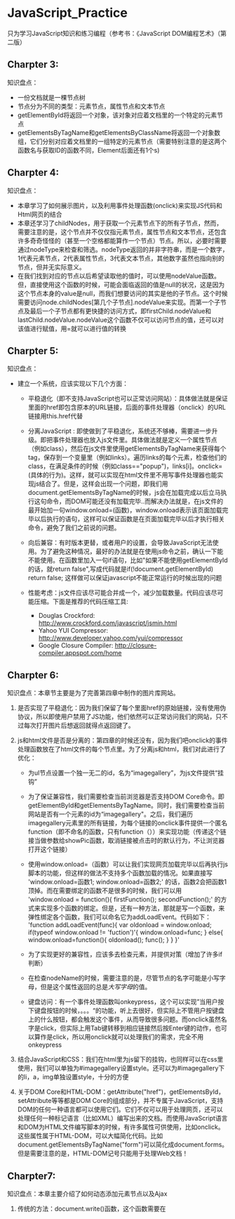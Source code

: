 # JavaScript_Practice
只为学习JavaScript知识和练习编程（参考书：《JavaScript DOM编程艺术》（第二版）

## Charpter 3:
知识盘点：
- 一份文档就是一棵节点树
- 节点分为不同的类型：元素节点，属性节点和文本节点
- getElementById将返回一个对象，该对象对应着文档里的一个特定的元素节点
- getElementsByTagName和getElementsByClassName将返回一个对象数组，它们分别对应着文档里的一组特定的元素节点（需要特别注意的是这两个函数名与获取ID的函数不同，Element后面还有1个s)

## Charpter 4:
知识盘点：
- 本章学习了如何展示图片，以及利用事件处理函数(onclick)来实现JS代码和Html网页的结合
- 本章还学习了childNodes，用于获取一个元素节点下的所有子节点，然而，需要注意的是，这个节点并不仅仅指元素节点，属性节点和文本节点，还包含许多奇奇怪怪的（甚至一个空格都能算作一个节点）节点。所以，必要时需要通过nodeType来检查和筛选。nodeType返回的并非字符串，而是一个数字，1代表元素节点，2代表属性节点，3代表文本节点，其他数字虽然也指向别的节点，但并无实际意义。
- 在我们找到对应的节点以后希望读取他的值时，可以使用nodeValue函数。但，直接使用这个函数的时候，可能会面临返回的值是null的状况，这是因为这个节点本身的value是null，而我们想要访问的其实是他的子节点。这个时候需要访问node.childNodes[第几个子节点].nodeValue来实现。而第一个子节点及最后一个子节点都有更快捷的访问方式，即firstChild.nodeValue和lastChild.nodeValue.nodeValue这个函数不仅可以访问节点的值，还可以对该值进行赋值，用=就可以进行值的转换

## Charpter 5:
知识盘点：
- 建立一个系统，应该实现以下几个方面：
    * 平稳退化（即不支持JavaScript也可以正常访问网站）：具体做法就是保证<a>里面的href即包含原本的URL链接，后面的事件处理器（onclick）的URL链接用this.href代替

    * 分离JavaScript : 即使做到了平稳退化，系统还不够棒，需要进一步升级。即把事件处理器也放入js文件里。具体做法就是定义一个属性节点（例如class），然后在js文件里使用getElementsByTagName来获得每个tag，保存到一个变量里（例如links）。遍历links的每个元素，检查他们的class，在满足条件的时候（例如class=="popup")，links[i]。onclick= (具体的行为)。这样，就可以实现在html文件里不用写事件处理器也能实现js结合了。但是，这样会出现一个问题，即我们用document.getElementsByTagName的时候，js会在加载完成以后立马执行这句命令，而DOM可能还没有加载完毕..而解决办法就是，在js文件的最开始加一句window.onload=(函数)，window.onload表示该页面加载完毕以后执行的语句，这样可以保证函数是在页面加载完毕以后才执行相关命令，避免了我们之前说的问题。

    * 向后兼容：有时版本更替，或者用户的设置，会导致JavaScript无法使用。为了避免这种情况，最好的办法就是在使用js命令之前，确认一下能不能使用。在函数里加入一句if语句，比如"如果不能使用getElementById的话，就return false",写成代码就是if(!document.getElementById) return false; 这样做可以保证javascript不能正常运行的时候出现的问题

    * 性能考虑：js文件应该尽可能合并成一个，减少加载数量。代码应该尽可能压缩。下面是推荐的代码压缩工具:
        - Douglas Crockford: <http://www.crockford.com/javascript/jsmin.html>
        - Yahoo YUI Compressor: <http://www.developer.yahoo.com/yui/compressor>
        - Google Closure Compiler: <http://closure-compiler.appspot.com/home>

## Charpter 6:
知识盘点：本章节主要是为了完善第四章中制作的图片库网站。
1. 是否实现了平稳退化：因为我们保留了每个<a>里面href的原始链接，没有使用伪协议，所以即使用户禁用了JS功能，他们依然可以正常访问我们的网站，只不过每次打开图片后想返回就得点返回键了。
2. js和html文件是否是分离的：第四章的时候还没有，因为我们吧onclick的事件处理函数放在了html文件的每个<a>节点里。为了分离js和html，我们对此进行了优化：
    * 为ul节点设置一个独一无二的id，名为“imagegallery”，为js文件提供“挂钩”
    * 为了保证兼容性，我们需要检查当前浏览器是否支持DOM Core命令。即getElementById和getElementsByTagName。同时，我们需要检查当前网站是否有一个元素的id为“imagegallery"。之后，我们遍历imagegallery元素里的所有链接，为每个链接的onclick事件提供一个匿名function（即不命名的函数，只有function（））来实现功能（传递这个链接当做参数给showPic函数，取消链接被点击时的默认行为，不让浏览器打开这个链接）
    * 使用window.onload=（函数）可以让我们实现网页加载完毕以后再执行js脚本的功能，但这样的做法不支持多个函数加载的情况。如果直接写
    'window.onload=函数1;
     window.onload=函数2;'
    的话，函数2会把函数1顶掉。而在需要绑定的函数不是很多的时候，我们可以用
    'window.onload = function(){
     firstFunction();
     secondFunction();'
    的方式来实现多个函数的绑定。但是，还有一种方法，那就是写一个函数，来弹性绑定各个函数，我们可以命名它为addLoadEvent。代码如下：
'function addLoadEvent(func){
var oldonload = window.onload;
  if(typeof window.onload != \'fuction\')'{
    window.onload=func;
  }
  else{
	window.onload=function(){
	oldonload();
	func();
    }
  }
}'

    * 为了实现更好的兼容性，应该多去检查元素，并提供对策（增加了许多if判断）
    * 在检查nodeName的时候，需要注意的是，尽管节点的名字可能是小写字母，但是这个属性返回的总是*大写字母*的值。
    * 键盘访问：有一个事件处理函数叫onkeypress，这个可以实现”当用户按下键盘按钮的时候，。。。“的功能，听上去很好，但实际上不管用户按键盘上的什么按钮，都会触发这个事件，从而导致很多问题。而onclick虽然名字是click，但实际上用Tab键转移到相应链接然后按Enter键的动作，也可以算作是click，所以用onclick就可以处理我们的需求，完全不用onkeypress

3. 结合JavaScript和CSS：我们在html里为js留下的挂钩，也同样可以在css里使用，我们可以单独为#imagegallery设置style。还可以为#imagegallery下的li，a，img单独设置style，十分的方便

4. 关于DOM Core和HTML-DOM：getAttribute("href")，getElementsById，setAttribute等等都是DOM Core的组成部分，并不专属于JavaScript，支持DOM的任何一种语言都可以使用它们。它们不仅可以用于处理网页，还可以处理任何一种标记语言（比如XML）编写出来的文档。而使用JavaScript语言和DOM为HTML文件编写脚本的时候，有许多属性可供使用，比如onclick。这些属性属于HTML-DOM，可以大幅简化代码。比如document.getElementsByTagName("form")可以简化成document.forms。但是需要注意的是，HTML-DOM记号只能用于处理Web文档！

## Charpter7:
知识盘点：本章主要介绍了如何动态添加元素节点以及Ajax
1. 传统的方法：document.write()函数，这个函数需要在<script>节点里执行。但是这违反了“行为应该与表现分离”的原则，即使把这句命令转移到js文件中，依然要面对"需要把想插入的语句放入script节点中才能执行"的问题。例如，当我们想实现插入'<p>This text is inserted</p>'的时候，编写了一个函数InsertText（text）的情况下，依然需要在script里执行例如InsertText("This text is inserted")。。另外，插入文本<p>很可能会被误认为是<p>标签，这是不被script允许的。

2. innerHTML:几乎所有浏览器都支持这个属性（通过<div></div>标签来使用）。以<div id="testdiv"><p>This is <em>my</em> content</p></div>来举例，id为"testdiv"的div标记下有一个p标记，而p标记下又有2个文本节点和1个em标记，em标记下又有1个文本节点的结构。而从innerHTML属性的角度来看，testdiv.innerHTML只有一个值为<p>This is <em>my</em> content</p>的字符串。想要访问其中具体的节点，就需要使用DOM提供的标准函数（getElementById等等），而innerHTML则更像是一个大锤子，涵盖一切。我们可以对innerHTML进行直接赋值，这种情况下，不论innerHTML之前又什么样的内容，他都会被覆盖掉。需要注意的是，innerHTML属性也是HTML的专有属性，不能用于任何其他标记语言文档。

3. DOM方法：使用getElementById和getElementsByTagName等方法把关于文档结构和内容的信息检索出来后再进行修改的话，可以做到更加细腻的调整。
- DOM提供了创建新元素的命令：document.createElement(nodeName)。
- 在创建新的元素以后，我们需要把它插入到HTML文档中，这时候就需要另一个函数：parentNode.appendChild(child)。这个函数可以将新创建的元素添加到parent节点里。例如：document.getElementById("testId").appendChild(child)。
- 在我们创建了p节点以后，需要向里面添加内容，DOM提供了创建文本节点的函数：document.createTextNode(text)。例如：document.createTextNode("HelloWorld")，创建完成以后，我们用appendChild函数将文本节点插入到p节点下面

4. 优化图片库：在之前，我们实现了HTML和JS代码的平稳退化，但依然留下了一段只为showPic脚本服务的代码，即placeholder。所以，我们可以把这部分代码利用动态创建的方式代替掉，实现更好的退化设计（参见function perparePlaceholder()). 我们固然可以使用appendChild的方法添加元素，但我们也有会遇到“想把元素插入到指定的位置，如XX之前，或XX之后”的诉求。这里可以使用insertBefore函数：parentElement.insertBefore(newElement,targetElement)。我们不需要知道targetElement的parentNode是什么，可以直接使用targetElement.parentNode来访问parent节点。但是很遗憾，DOM并没有提供insertAfter的方法，所以只能我们自己编写了

5. Ajax: 异步加载页面技术，可以让用户更流畅地浏览页面，用刷新加载一小部分页面内容代替重新加载整个页面的方法提高用户体验。其中用到的核心对象就是XMLHttpRequest对象。我们可以通过var request = new XMLHttpRequest(); 的方式创建这个对象，并进行信息交互操作。其中常用的函数就是open，而open下又有GET，PUSH，SEND等多个参数命令。本代码由于是在Chrome上执行的，所以并没有达到书中的效果，因为Chrome禁止对本地文件的访问。但依然要说的是，Ajax可以带来许多好处，但Ajax可以实现的应用，也一定可以通过非Ajax技术来实现，很多站点使用AJax技术并明确要求必须启用JavaScript才能正常访问网站，教科书作者并不赞同这个观点。如果从一开始就以Ajax为起点，那么日后确实很难把Ajax从成品中剥离，在提供一个不适用Ajax的版本，但是如果一开始我们就是基于老式的页面刷新机制构建的，那么可以在既有的基础上，用Ajax拦住发送到服务器的请求，并把请求转交给XMLHttpRequest对象来处理，这样Ajax就可以扮演一个常规站点之上的层了。Ajax依赖的是服务器的处理，而非用户本地的处理，即使没有启用JavaScript，用户的体验也只是”更慢“而已，对服务的内容本身没有影响

## Chapter 8:
知识盘点：本章主要讲了几个常用的脚本：缩略词列表，快捷键列表，添加文献链接
- 利用DOM自带的检索函数来搜集每个页面的目标元素，然后利用动态添加的方法，将这些信息可视化

## Chapter 9:
知识盘点：本章主要讲了如何通过CSS和DOM的方式修改页面的Layout。
1. 页面可以分为三层：结构层，表示层，行为层。虽然我们主张在设计的时候用HTML搭建结构，CSS设置呈现效果，DOM脚本实现文档行为，但这三个技术之间存在着一些潜在的重叠区域，比如createElement，appendChild。而CSS里也有:hover, :focu这样的伪类允许我们根据用户句法事件来改变元素的呈现效果：
    - 结构层（Structural Layer）是由HTML或者XHTML之类的标记语言负责创建，标签（tag）则是对页面内容的语义含义进行描述，例如<p>标签表达了这样一种语义：“这是一个文本段”，但这些标签并不包含任何关于内容如何显示的信息
    - 表示层（Presentation Layer）由CSS负责完成，CSS描述页面应该如何呈现
    - 行为层（Behavior Layer）负责内容应该如何响应事件这个问题，主要由JavaScript和DOM负责，但我们主张平稳退化，分离页面和JS

2. Style属性：文档中的每个元素都是一个对象，而每个对象又有各种各样的属性，一些属性可以告诉我们元素在节点树上的位置信息，比如parentNode，nextSibling，previousSibling，childNodes，firstChild，lastChild这些属性，就告诉了我们文档中各节点之间的关系信息。而其他一些属性（比如nodeType和nodeName属性）包含元素本身的信息，比如说对某个元素的nodeName属性进行的查询将返回一个诸如"p"之类的字符串。除此以外，文档的每个元素节点还都有一个属性：style。
    - style属性包含着元素的样式，查询这个属性将返回一个对象而不是一个简单的字符串，样式都存放在这个style对象的属性里：element.style.property
    - 通过element.style.color即可获得这个element的颜色，但是如果我们使用CSS来设置显示效果，就不能通过这个方法来获取该元素的信息。。
    - 除了查询，我们还可以对style进行赋值，从而改变其内容（DOM）

3. 使用CSS声明样式的具体做法：
    - 标签元素(例如p)： p{font-size：1em;}
    - 为特定class属性的所有元素统一声明：.fineprint{font-size:.8em;}
    - 为独一无二的id属性的元素单独声明：#intro{font-size:1.2em;}
    - 为有类似属性的过个元素声明：input[type*="text"]{font-size:1.2em};
    - 在现代浏览器中，设置可以根据元素的位置声明样式：p:first-of-type{font-size:2em;}，CSS2，3里面提供了许多根据位置设定显示方式的方法，但并非每个浏览器都支持...在那之前，我们可以使用DOM的方法来解决这个问题

4. 根据某一条件重复设置内容的做法：比起CSS，使用JavaScript来处理重复性任务要方便的多(参见stripeTables())

5. 使用伪类来处理事件，比如a:hover{color：#c60}，即可在用户把鼠标悬停在a（超链接）上的时候，改变链接的颜色。但是由于不同浏览器对CSS伪类的支持很不完整，所以使用DOM来改变HTML元素的样式更符合实际（参见highlightRows())

6. 那么什么时候该用CSS，什么时候用DOM呢？如果想改变某个元素的呈现效果，使用CSS。如果想改变某个元素的行为，使用DOM。如果你想根据某个元素的行为去改变它的呈现效果，那么请运用你的智慧，在这个问题上没有标准答案...

7. className属性：与其使用DOM直接改变某个元素的样式，不如通过JS代码更新这个元素的class属性，然后再CSS里通过对class进行统一的设置。我们可以通过elem.setAttribute("class","intro")来改变元素的class属性，也可以使用element.className="..."的方式对class属性进行赋值。但是这个方法有个不足之处，那就是它不是追加，而是替换掉原来的class。为了不覆盖掉之前的class内容，我们可以用elem.className+="..."的方式进行追加。但是假如这个元素原本没有class呢？所以需要进行判定，如果class为null，则直接赋值，如果不为null，那就追加（参见addClass)

## Charpter10
知识盘点：本章主要讲的是如何通过setTimeout函数实现“动画”（即移动元素的位置）效果。
1. 每一个元素都有自己的style属性，而style里又包含了position, left, right, top, bottom几个属性。
    - position属性的合法值有四个，static,fixed,relative,和absolute。
        - static是position属性的默认值，意思是有关元素将按照他们在标记里出现的先后顺序出现在浏览器窗口里
        - relative的含义与static相似，区别是position属性等于relative的元素还可以从文档的正常显示循序里脱离出来
        - 使用absolute可以让我们将这个元素摆放到容纳它的"容器"的任何位置，这个容器要么是文档本身，要么就是一个有着fixed或者absolute属性的父元素。这个元素在原始表及里出现的位置与他的显示位置五官，因为它的显示位置由top,left,right,和bottom等属性决定。我们可以使用像素或者百分比作为单位设置这些属性的值。
        - left意味着“把这个元素放在距离文档左边界特定的距离的位置”，因此left和right可能会存在冲突，应该只使用其中的一个（要么规定左边，要么规定右边），而top和bottom也是如此

2. 想要实现"一段时间以后再执行XXX函数"的时候，就需要使用setTimeout函数。
    - 这个函数有两个参数，函数名"function"和间隔interval。其中间隔interval是以毫秒为单位的，所以“5秒以后执行a函数”应该是setTimeout(a,5000)
    - 通过把setTimeout赋值给一个变量，例如movement=setTimeout(a,5000);，让我们可以在这5秒的时间里随时使用clearTimeout(movement)来取消这个执行。注意，movement没有加var，因此它是个全局变量，在函数之外的地方，我们也依然可以通过movement来取消动作。

3. 我们可以通过style.left和style.top来获取元素的位置，然而，这几个属性返回的不是数字，而是string字符串。因此我们需要使用praseInt函数。praseInt（string）可以提取string里面的数字，并返回一个整数。当我们需要返回一个浮点数的时候，我们可以使用praseFloat(string)。*需要注意的是，在我们计算完元素的位置并返还给left和top的时候，需要再把它们转换成string，并加上单位，例子中使用的是px*。通过计算和操作元素的位置，我们可以实现更加圆滑的动画，而非一瞬间跳过去。（参见moveMessage)

4. 然而，moveMessage里面移动的元素，位置，间隔都是固定的，因此我们需要把它们抽象画，使我们随时可以改变任何元素到任意位置（参见moveElement)

5. 示例：根据用户鼠标悬停的位置，展示预览图（list.html和prepareSlideshow)。此处出现的问题是，因为我们使用的movement是全局变量，没有用clearTimeout对动作进行取消，所以在我们鼠标快速移动的时候，moveElement都会被执行，会出现同时向左和向右移动图片的"拔河"现象...
    - 问题一：如果还没有设置movement变量之前就执行这句话，我们就会或多一个错误。
    - 问题二：如果使用var movement，clearTimeout函数就无法正常工作，因为clearTimeout的上下文里不存在局部变量movement。
    - 因此，我们既不能使用全局变量，也不能使用局部变量，而是需要一个介乎其中的东西，那就是“只属于这个元素的属性”。至今为止，我们都是使用DOM自己提供的属性，而DOM其实也提供了用户自定义属性的方法。只要我们使用elem.movement = setTimeout(a,5000).元素elem就会拥有一个全新的属性"movement"，且只与elem有关。而在我们进行坐标计算之前，先看看这个元素有没有movement，如果有，那就clearTimeout清理掉再执行下面的语句，如果没有，那就正常执行语句。这样就可以解决多次触发moveElement函数的冲突问题

6. 虽然我们可以让元素一点点的移动，但是在实际环境下，这种操作很缓慢且不够"流畅"。所以，我们可以通过计算元素的现有位置与目标位置的距离，如果离得很远则快速移动。这里的例子使用的是,dist = (final_x - xpos)/10。也就是说，元素会想目的地移动十分之一的距离，如果相差500，那就移动50，如果相差100，那就移动10。但是问题是，如果距离小于10了，那dist就会变成0，元素会停滞不前。为了解决这个问题，我们可以使用Math里的几个函数。
    - Math.ceil(number)会返回一个不小于number的最小整数（比如，number=10.1，则函数会返回11）
    - Math.floor(number)会返回一个不大于number的最大整数 （比如，number=10.1，则函数会返回10）
    - Math.round(number)会返回一个四舍五入的整数。
而在这里，我们需要使用的是ceil函数，这样在距离小于10的时候，它依然能保证元素以1px的速度向目标移动，直到距离为0
